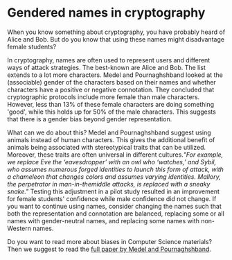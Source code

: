 # Gendered names in cryptography

When you know something about cryptography, you have probably heard of Alice and Bob. But do you know that using these names might disadvantage female students?

In cryptography, names are often used to represent users and different ways of attack strategies. The best-known are Alice and Bob. The list extends to a lot more characters. Medel and Pournaghshband looked at the (associable) gender of the characters based on their names and whether characters have a positive or negative connotation. They concluded that cryptographic protocols include more female than male characters. However, less than 13% of these female characters are doing something 'good', while this holds up for 50% of the male characters. This suggests that there is a gender bias beyond gender representation.

What can we do about this? Medel and Pournaghshband suggest using animals instead of human characters. This gives the additional benefit of animals being associated with stereotypical traits that can be utilized. Moreover, these traits are often universal in different cultures.*"For example, we replace Eve the ‘eavesdropper’ with an owl who ‘watches,’ and Sybil, who assumes numerous forged identities to launch this form of attack, with a chameleon that changes colors and assumes varying identities. Mallory, the perpetrator in man-in-themiddle attacks, is replaced with a sneaky snake."* Testing this adjustment in a pilot study resulted in an improvement for female students' confidence while male confidence did not change. 
If you want to continue using names, consider changing the names such that both the representation and connotation are balanced, replacing some or all names with gender-neutral names, and replacing some names with non-Western names. 

Do you want to read more about biases in Computer Science materials? Then we suggest to read the [full paper by Medel and Pournaghshband](https://dl.acm.org/doi/10.1145/3017680.3017794).